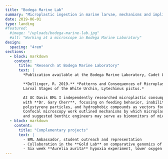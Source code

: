 ```yaml
---
title: "Bodega Marine Lab"
summary: "Microplastic ingestion in marine larvae, mechanisms and implications."
date: 2019-06-01
type: landing
#featured:
  #image: "/uploads/bodega-marine-lab.jpg"
  #alt: "Working at a microscope in Bodega Marine Laboratory"
design:
  spacing: "4rem"
sections:
  - block: markdown
    content:
      title: "Research at Bodega Marine Laboratory"
      text: |
        *Publication available at the Bodega Marine Laboratory, Cadet Library.*

        **Dellinger, R. 2019.** *Patterns and Consequences of Microplastic Ingestion by
        Larval Stages of the White Urchin, Lytechinus pictus.*

        At UC Davis BML I independently researched microplastic consumption in marine larvae
        with **Dr. Gary Cherr**, focusing on feeding behavior, inability to discriminate
        polystyrene particles, and hydrophobic compounds as vectors for pathogens.
        Confocal microscopy work outlined mechanisms by which microplastics threaten larvae,
        and suggested benthic engineers may serve as biomonitors of microplastic pollution.
  - block: markdown
    content:
      title: "Complementary projects"
      text: |
        - BML Ambassador, student outreach and representation  
        - Collaboration in the **Gold Lab** on comparative genomics of **Cnidaria**  
        - Six week **Aurelia aurita** hypoxia experiment, lower oxygen reduced frequency and rate of regeneration
---
```

